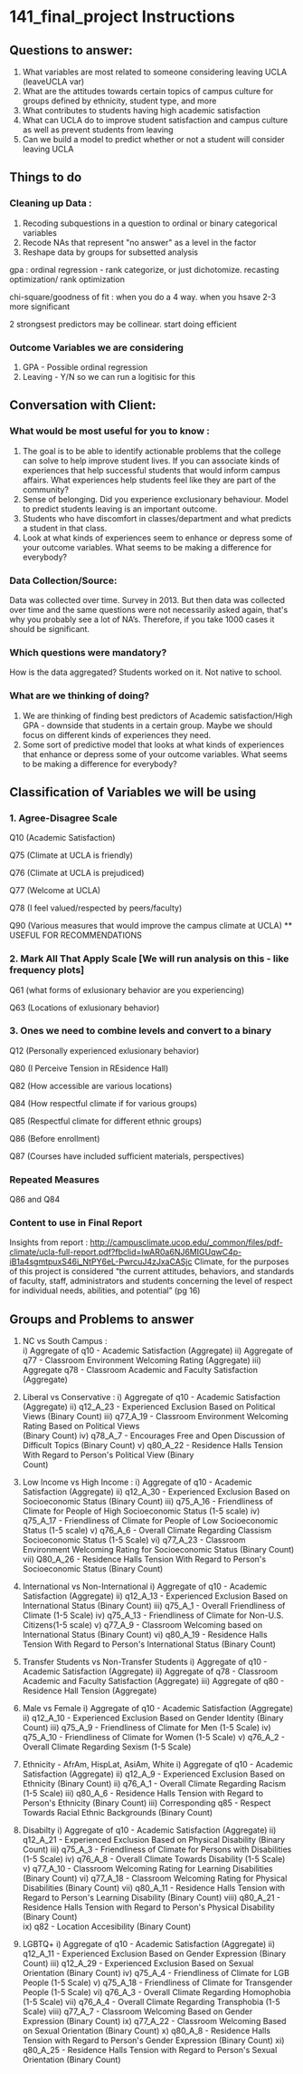 # 141_final_project Instructions

## Questions to answer: 

1. What variables are most related to someone considering leaving UCLA (leaveUCLA var)
2. What are the attitudes towards certain topics of campus culture for groups defined by ethnicity, student type, and more
3. What contributes to students having high academic satisfaction
4. What can UCLA do to improve student satisfaction and campus culture as well as prevent students from leaving
5. Can we build a model to predict whether or not a student will consider leaving UCLA


## Things to do 

### Cleaning up Data : 
1. Recoding subquestions in a question to ordinal or binary categorical variables
2. Recode NAs that represent "no answer" as a level in the factor
3. Reshape data by groups for subsetted analysis

gpa : ordinal regression - rank categorize, or just dichotomize. recasting optimization/ rank optimization 

chi-square/goodness of fit : when you do  a 4 way. when you hsave 2-3 more significant 

2 strongsest predictors may be collinear. start doing efficient 

### Outcome Variables we are considering
1. GPA - Possible ordinal regression
2. Leaving - Y/N so we can run a logitisic for this 


## Conversation with Client: 

### What would be most useful for you to know :

1. The goal is to be able to identify actionable problems that the college can solve to help improve student lives. If you can associate kinds of experiences that help successful students that would inform campus affairs. What experiences help students feel like they are part of the community?
3. Sense of belonging. Did you experience exclusionary behaviour. Model to predict students leaving is an important outcome. 
4. Students who have discomfort in classes/department and what predicts a student in that class. 
5. Look at what kinds of experiences seem to enhance or depress some of your outcome variables. What seems to be making a difference for everybody? 

### Data Collection/Source: 

Data was collected over time. Survey in 2013. But then data was collected over time and the same questions were not necessarily asked again, that's why you probably see a lot of NA’s. Therefore, if you take 1000 cases it should be significant. 

### Which questions were mandatory? 

How is the data aggregated? Students worked on it. Not native to school. 

### What are we thinking of doing? 

1. We are thinking of finding best predictors of Academic satisfaction/High GPA - downside that students in a certain group. Maybe we should focus on different kinds of experiences they need.  
2. Some sort of predictive model that looks at what kinds of experiences that enhance or depress some of your outcome variables. What seems to be making a difference for everybody? 


## Classification of Variables we will be using 

### 1. Agree-Disagree Scale

Q10 (Academic Satisfaction) 

Q75 (Climate at UCLA is friendly) 

Q76 (Climate at UCLA is prejudiced) 

Q77 (Welcome at UCLA)

Q78 (I feel valued/respected by peers/faculty)

Q90 (Various measures that would improve the campus climate at UCLA) ** USEFUL FOR RECOMMENDATIONS

### 2. Mark All That Apply Scale [We will run analysis on this - like frequency plots] 
Q61 (what forms of exlusionary behavior are you experiencing)

Q63 (Locations of exlusionary behavior)

### 3. Ones we need to combine levels and convert to a binary
Q12 (Personally experienced exlusionary behavior) 

Q80 (I Perceive Tension in REsidence Hall)

Q82 (How accessible are various locations)

Q84 (How respectful climate if for various groups)

Q85 (Respectful climate for different ethnic groups)

Q86 (Before enrollment) 

Q87 (Courses have included sufficient materials, perspectives)

### Repeated Measures 
Q86 and Q84

### Content to use in Final Report 
Insights from report : http://campusclimate.ucop.edu/_common/files/pdf-climate/ucla-full-report.pdf?fbclid=IwAR0a6NJ6MIGUqwC4p-iB1a4sgmtpuxS46i_NtPY6eL-PwrcuJ4zJxaCASjc
Climate, for the purposes of this project is considered “the current attitudes, behaviors, and standards of faculty, staff, administrators and students concerning the level of respect for individual needs, abilities, and potential”  (pg 16) 


## Groups and Problems to answer

1. NC vs South Campus :  
    i) Aggregate of q10 - Academic Satisfaction (Aggregate)
    ii) Aggregate of q77 - Classroom Environment Welcoming Rating (Aggregate)
    iii) Aggregate q78 - Classroom Academic and Faculty Satisfaction (Aggregate)

2. Liberal vs Conservative : 
    i) Aggregate of q10 - Academic Satisfaction (Aggregate)
    ii) q12_A_23 -  Experienced Exclusion Based on Political Views (Binary Count)
    iii) q77_A_19 - Classroom Environment Welcoming Rating Based on Political Views     
                    (Binary Count)
    iv) q78_A_7 - Encourages Free and Open Discussion of Difficult Topics (Binary Count)
    v) q80_A_22 - Residence Halls Tension With Regard to Person's Political View (Binary   
                  Count)
 
3. Low Income vs High Income :
    i) Aggregate of q10 - Academic Satisfaction (Aggregate)
    ii) q12_A_30 - Experienced Exclusion Based on Socioeconomic Status (Binary Count)
    iii) q75_A_16 - Friendliness of Climate for People of High Socioeconomic Status 
         (1-5 scale)
    iv) q75_A_17 - Friendliness of Climate for People of Low Socioeconomic Status 
        (1-5 scale)
    v) q76_A_6 - Overall Climate Regarding Classism Socioeconomic Status (1-5 Scale)
    vi) q77_A_23 - Classroom Environment Welcoming Rating for Socioeconomic Status 
        (Binary Count)
    vii) Q80_A_26 - Residence Halls Tension With Regard to Person's Socioeconomic Status            (Binary Count)

4. International vs Non-International
    i) Aggregate of q10 - Academic Satisfaction (Aggregate)
    ii) q12_A_13 - Experienced Exclusion Based on International Status (Binary Count)
    iii) q75_A_1 - Overall Friendliness of Climate (1-5 Scale)
    iv) q75_A_13 - Friendliness of Climate for Non-U.S. Citizens(1-5 scale)
    v) q77_A_9 - Classroom Welcoming based on International Status (Binary Count)
    vi) q80_A_19 - Residence Halls Tension With Regard to Person's International Status                      (Binary Count)

5. Transfer Students vs Non-Transfer Students
    i) Aggregate of q10 - Academic Satisfaction (Aggregate)
    ii) Aggregate of q78 - Classroom Academic and Faculty Satisfaction (Aggregate)
    iii) Aggregate of q80 - Residence Hall Tension (Aggregate)
    
6. Male vs Female
    i) Aggregate of q10 - Academic Satisfaction (Aggregate)
    ii) q12_A_10 -  Experienced Exclusion Based on Gender Identity (Binary Count)
    iii) q75_A_9 - Friendliness of Climate for Men (1-5 Scale)
    iv) q75_A_10 - Friendliness of Climate for Women (1-5 Scale)
    v) q76_A_2 - Overall Climate Regarding Sexism (1-5 Scale)

7. Ethnicity - AfrAm, HispLat, AsiAm, White
    i) Aggregate of q10 - Academic Satisfaction (Aggregate)
    ii) q12_A_9 - Experienced Exclusion Based on Ethnicity (Binary Count)
    ii) q76_A_1 - Overall Climate Regarding Racism (1-5 Scale)
    iii) q80_A_6 - Residence Halls Tension with Regard to Person's Ethnicity 
                   (Binary Count)
    iii) Corresponding q85 - Respect Towards Racial Ethnic Backgrounds (Binary Count)
    
8. Disabilty
    i) Aggregate of q10 - Academic Satisfaction (Aggregate)
    ii) q12_A_21 - Experienced Exclusion Based on Physical Disability (Binary Count)
    iii) q75_A_3 - Friendliness of Climate for Persons with Disabilities (1-5 Scale)
    iv) q76_A_8 - Overall Climate Towards Disability (1-5 Scale)
    v) q77_A_10 - Classroom Welcoming Rating for Learning Disabilities (Binary Count)
    vi) q77_A_18 - Classroom Welcoming Rating for Physical Disabilities (Binary Count) 
    vii) q80_A_11 - Residence Halls Tension with Regard to Person's Learning Disability
                   (Binary Count)
    viii) q80_A_21 - Residence Halls Tension with Regard to Person's Physical Disability
                    (Binary Count)      
    ix) q82 - Location Accesibility (Binary Count)
    
 9. LGBTQ+
     i) Aggregate of q10 - Academic Satisfaction (Aggregate)
     ii) q12_A_11 - Experienced Exclusion Based on Gender Expression (Binary Count)
     iii) q12_A_29 - Experienced Exclusion Based on Sexual Orientation (Binary Count)
     iv) q75_A_4 - Friendliness of Climate for LGB People (1-5 Scale)
     v) q75_A_18 - Friendliness of Climate for Transgender People (1-5 Scale)
     vi) q76_A_3 - Overall Climate Regarding Homophobia (1-5 Scale)
     vii) q76_A_4 - Overall Climate Regarding Transphobia (1-5 Scale)
     viii) q77_A_7 - Classroom Welcoming Based on Gender Expression (Binary Count)
     ix) q77_A_22 - Classroom Welcoming Based on Sexual Orientation (Binary Count)
     x) q80_A_8 - Residence Halls Tension with Regard to Person's Gender Expression
                  (Binary Count) 
     xi) q80_A_25 - Residence Halls Tension with Regard to Person's Sexual Orientation
                    (Binary Count)              
                  
     
     



